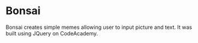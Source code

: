 # Bonsai
Bonsai creates simple memes allowing user to input picture and text.
It was built using JQuery on CodeAcademy.
